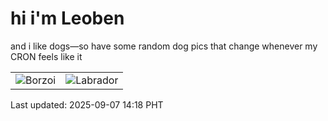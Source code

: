 # hi i'm Leoben

and i like dogs—so have some random dog pics that change whenever my CRON feels like it

|  |  |
|--------|----------|
| ![Borzoi](https://random-dog-vercel.vercel.app/api/random-borzoi?v=1757225928) | ![Labrador](https://random-dog-vercel.vercel.app/api/random-labrador?v=1757225928) |

Last updated: 2025-09-07 14:18 PHT
